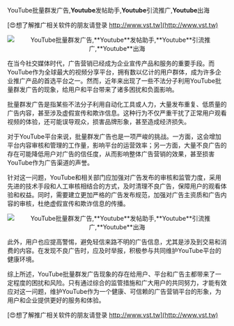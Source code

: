 YouTube批量群发广告,**Youtube**发帖助手,**Youtube**引流推广,**Youtube**出海

[😍想了解推广相关软件的朋友请登录 http://www.vst.tw](http://www.vst.tw)

 <center><img src="https://vst.tw/MP4/tuiguang/png/8.png" alt="YouTube批量群发广告,**Youtube**发帖助手,**Youtube**引流推广,**Youtube**出海"></center>

在当今社交媒体时代，广告营销已经成为企业宣传产品和服务的重要手段。而YouTube作为全球最大的视频分享平台，拥有数以亿计的用户群体，成为许多企业推广产品的首选平台之一。然而，近年来出现了一些不法分子利用YouTube批量群发广告的现象，给用户和平台带来了诸多困扰和负面影响。

批量群发广告是指某些不法分子利用自动化工具或人力，大量发布重复、低质量的广告内容，甚至涉及虚假宣传和欺诈信息。这种行为不仅严重干扰了正常用户观看视频的体验，还可能误导观众，损害品牌形象，甚至造成经济损失。

对于YouTube平台来说，批量群发广告也是一项严峻的挑战。一方面，这会增加平台内容审核和管理的工作量，影响平台的运营效率；另一方面，大量不良广告的存在可能降低用户对广告的信任度，从而影响整体广告营销的效果，甚至损害YouTube作为广告渠道的声誉。

针对这一问题，YouTube和相关部门应加强对广告发布的审核和监管力度，采用先进的技术手段和人工审核相结合的方式，及时清理不良广告，保障用户的观看体验和权益。同时，需要建立更加严格的广告发布规范，加强对广告主资质和广告内容的审核，杜绝虚假宣传和欺诈信息的传播。

 <center><img src="https://vst.tw/MP4/tuiguang/png/0.png" alt="YouTube批量群发广告,**Youtube**发帖助手,**Youtube**引流推广,**Youtube**出海"></center>

此外，用户也应提高警惕，避免轻信来路不明的广告信息，尤其是涉及到交易和消费的内容。在发现不良广告时，应及时举报，积极参与共同维护YouTube平台的健康环境。

综上所述，YouTube批量群发广告现象的存在给用户、平台和广告主都带来了一定程度的困扰和风险。只有通过综合的监管措施和广大用户的共同努力，才能有效应对这一问题，维护YouTube作为一个健康、可信赖的广告营销平台的形象，为用户和企业提供更好的服务和体验。

[😍想了解推广相关软件的朋友请登录 http://www.vst.tw](http://www.vst.tw)



